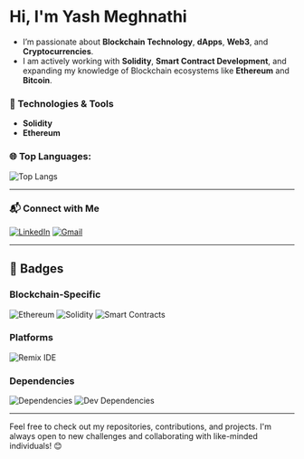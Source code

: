 # Hi, I'm Yash Meghnathi 

- I’m passionate about **Blockchain Technology**, **dApps**, **Web3**, and **Cryptocurrencies**.  
- I am actively working with **Solidity**, **Smart Contract Development**, and expanding my knowledge of Blockchain ecosystems like **Ethereum** and **Bitcoin**.

### 🔧 Technologies & Tools

- **Solidity**
- **Ethereum**


### 🌐 Top Languages:
![Top Langs](https://github-readme-stats.vercel.app/api/top-langs/?username=YashMeghnathi&layout=compact)

---

### 📬 Connect with Me

[![LinkedIn](https://img.shields.io/badge/LinkedIn-0A66C2?style=flat&logo=linkedin&logoColor=white)](https://www.linkedin.com/in/yashmeghnathi/)
[![Gmail](https://img.shields.io/badge/Gmail-D14836?style=flat&logo=gmail&logoColor=white)](mailto:yashmeghnathi16.11@gmail.com)

---

## 🚀 Badges

### Blockchain-Specific
![Ethereum](https://img.shields.io/badge/Blockchain-Ethereum-6A6A6A.svg)
![Solidity](https://img.shields.io/badge/Language-Solidity-blue.svg)
![Smart Contracts](https://img.shields.io/badge/Smart%20Contract-Solidity-green.svg)

### Platforms
![Remix IDE](https://img.shields.io/badge/Platform-Remix%20IDE-blue.svg)

### Dependencies
![Dependencies](https://img.shields.io/badge/Dependencies-10-blue.svg)
![Dev Dependencies](https://img.shields.io/badge/Dev%20Dependencies-5-yellow.svg)

---


Feel free to check out my repositories, contributions, and projects. I'm always open to new challenges and collaborating with like-minded individuals! 😊

